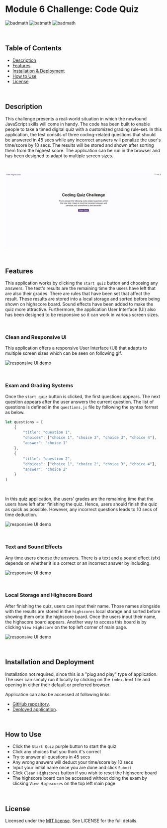 # Module 6 Challenge: Code Quiz

![badmath](https://img.shields.io/github/issues/YueHuaHua/module-06-challenge) ![batmath](https://img.shields.io/github/issues-pr-closed/yueHuaHua/Module-06-challenge) ![badmath](https://img.shields.io/github/license/YueHuaHua/module-06-challenge)

</br>

## Table of Contents
* [Description](#description)
* [Features](#features)
* [Installation & Deployment](#installation-and-deployment)
* [How to Use](#how-to-use)
* [License](#license)

</br>


## Description

This challenge presents a real-world situation in which the newfound JavaScript skills will come in handy. The code has been built to enable people to take a timed digital quiz with a customized grading rule-set. In this application, the test consits of three coding-related questions that should be answered in 45 secs while any incorrect answers will penalize the user's time/score by 10 secs. The results will be stored and shown after sorting them from the highest score. The application can be run in the browser and has been designed to adapt to multiple screen sizes.

</br>

![application demo](./assets/img/readme-01-application-demo.gif)


</br>

## Features

This application works by clicking the `start quiz` button and choosing any answers. The test's results are the remaining time the users have left that are also their grades. There are rules that have been set that affect the result. These results are stored into a local storage and sorted before being shown on highscore board. Sound effects have been added to make the quiz more attractive. Furthermore, the application User Interface (UI) also has been designed to be responsive so it can work in various screen sizes.

</br>

### Clean and Responsive UI
This application offers a responsive User Interface (UI) that adapts to multiple screen sizes which can be seen on following gif.

![responsive UI demo](./assets/img/readme-02-responsive-demo.gif)

</br>

### Exam and Grading Systems

Once the `start quiz` button is clicked, the first questions appears. The next question appears after the user answers the current question. The list of questions is defined in the `questions.js` file by following the syntax format as below.

  ```javascript
  let questions = [
      {
          "title": "question 1",
          "choices": ["choice 1", "choice 2", "choice 3", "choice 4"],
          "answer": "choice 1"
      },
      {
          "title": "question 2",
          "choices": ["choice 1", "choice 2", "choice 3", "choice 4"],
          "answer": "choice 2"
      }
  ]
  ```

</br>

In this quiz application, the users' grades are the remaining time that the users have left after finishing the quiz. Hence, users should finish the quiz as quick as possible. However, any incorrect questions leads to 10 secs of time deduction.

![responsive UI demo](./assets/img/readme-02-responsive-demo.gif)

</br>

### Text and Sound Effects
Any time users choose the answers. There is a text and a sound effect (sfx) depends on whether it is a correct or an incorrect answer by including.

![responsive UI demo](./assets/img/readme-02-responsive-demo.gif)

</br>

### Local Storage and Highscore Board

After finishing the quiz, users can input their name. Those names alongside with the results are stored in the `highscores` local storage and sorted before showing them onto the highscore board. Once the users input their name, the highscore board appears. Another way to access this board is by clicking `View Highscore` on the top left corner of main page.

![responsive UI demo](./assets/img/readme-02-responsive-demo.gif)

</br>

## Installation and Deployment

Installation not required, since this is a "plug and play" type of application. The user can simply run it locally by clicking on the `index.html` file and opening in either their default or preferred browser.

Application can also be accessed at following links:
* [GitHub repository](https://github.com/YueHuaHua/module-06-challenge).
* [Deployed application](https://yuehuahua.github.io/module-06-challenge/).

</br>

## How to Use 

* Click the `Start Quiz` purple button to start the quiz
* Click any choices that you think it's correct
* Try to answer all questions in 45 secs
* Any wrong answers will deduct your time/score by 10 secs
* Input your initial name once you are done and click `Submit`
* Click `Clear Highscores` button if you wish to reset the highscore board
* The highscore board can be accessed without doing the exam by clicking `View Highscores` on the top left main page

</br>

## License

Licensed under the [MIT license](https://github.com/git/git-scm.com/blob/main/MIT-LICENSE.txt). See LICENSE for the full details.
